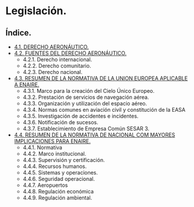 
# Legislación.

## Índice.

- [4.1. DERECHO AERONÁUTICO.](./01-4-1-DERECHO-AERONAUTICO.md)
- [4.2. FUENTES DEL DERECHO AERONÁUTICO.](./01-4-2-FUENTES-DEL-DERECHO-AERONAUTICO.md)
	- 4.2.1. Derecho internacional.
	- 4.2.2. Derecho comunitario.
	- 4.2.3. Derecho nacional.
- [4.3. RESUMEN DE LA NORMATIVA DE LA UNION EUROPEA APLICABLE A ENAIRE.](./01-4-3-RESUMEN-DE-LA-NORMATIVA-DE-LA-UNION-EUROPEA-APLICABLE-A-ENAIRE.md)
	- 4.3.1. Marco para la creación del Cielo Único Europeo.
	- 4.3.2. Prestación de servicios de navegación aérea.
	- 4.3.3. Organización y utilización del espacio aéreo.
	- 4.3.4. Normas comunes en aviación civil y constitución de la EASA
	- 4.3.5. Investigación de accidentes e incidentes.
	- 4.3.6. Notificación de sucesos.
	- 4.3.7. Establecimiento de Empresa Común SESAR 3.
- [4.4. RESUMEN DE LA NORMATIVA DE NACIONAL COM MAYORES IMPLICACIONES PARA ENAIRE.](./01-4-4-RESUMEN-DE-LA-NORMATIVA-DE-NACIONAL-CON-MAYORES-IMPLICACIONES-PARA-ENAIRE.md)
	- 4.4.1. Normativa
	- 4.4.2. Marco institucional.
	- 4.4.3. Supervisión y certificación.
	- 4.4.4. Recursos humanos.
	- 4.4.5. Sistemas y operaciones.
	- 4.4.6. Seguridad operacional.
	- 4.4.7. Aeropuertos
	- 4.4.8. Regulación económica
	- 4.4.9. Regulación ambiental.

